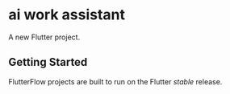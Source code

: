 # ai work assistant

A new Flutter project.

## Getting Started

FlutterFlow projects are built to run on the Flutter _stable_ release.
